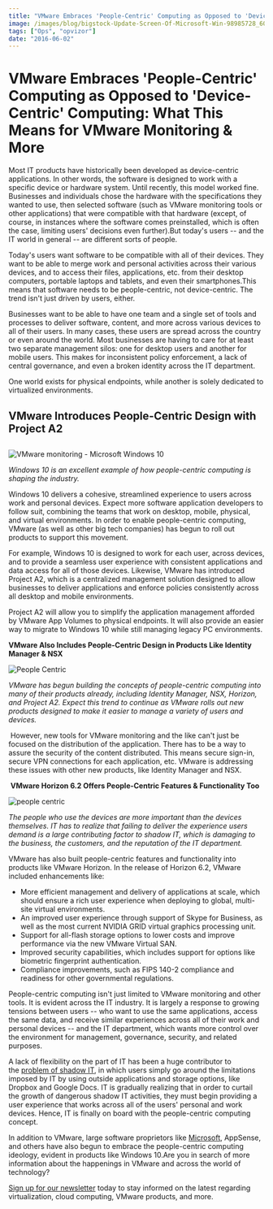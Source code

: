 ```yaml
---
title: "VMware Embraces 'People-Centric' Computing as Opposed to 'Device-Centric' Computing: What This Means for VMware Monitoring & More"
image: /images/blog/bigstock-Update-Screen-Of-Microsoft-Win-98985728_600x.jpg
tags: ["Ops", "opvizor"]
date: "2016-06-02"
---
```


# VMware Embraces 'People-Centric' Computing as Opposed to 'Device-Centric' Computing: What This Means for VMware Monitoring & More

Most IT products have historically been developed as device-centric applications. In other words, the software is designed to work with a specific device or hardware system. Until recently, this model worked fine. Businesses and individuals chose the hardware with the specifications they wanted to use, then selected software (such as VMware monitoring tools or other applications) that were compatible with that hardware (except, of course, in instances where the software comes preinstalled, which is often the case, limiting users' decisions even further).But today's users -- and the IT world in general -- are different sorts of people. 

Today's users want software to be compatible with all of their devices. They want to be able to merge work and personal activities across their various devices, and to access their files, applications, etc. from their desktop computers, portable laptops and tablets, and even their smartphones.This means that software needs to be people-centric, not device-centric. The trend isn't just driven by users, either. 

Businesses want to be able to have one team and a single set of tools and processes to deliver software, content, and more across various devices to all of their users. In many cases, these users are spread across the country or even around the world. Most businesses are having to care for at least two separate management silos: one for desktop users and another for mobile users. This makes for inconsistent policy enforcement, a lack of central governance, and even a broken identity across the IT department. 

One world exists for physical endpoints, while another is solely dedicated to virtualized environments. 

## **VMware Introduces People-Centric Design with Project A2**

## 

![VMware monitoring - Microsoft Windows 10](/images/blog/bigstock-Update-Screen-Of-Microsoft-Win-98985728_600x.jpg)

_Windows 10 is an excellent example of how people-centric computing is shaping the industry._ 

Windows 10 delivers a cohesive, streamlined experience to users across work and personal devices. Expect more software application developers to follow suit, combining the teams that work on desktop, mobile, physical, and virtual environments. In order to enable people-centric computing, VMware (as well as other big tech companies) has begun to roll out products to support this movement. 

For example, Windows 10 is designed to work for each user, across devices, and to provide a seamless user experience with consistent applications and data access for all of those devices. Likewise, VMware has introduced Project A2, which is a centralized management solution designed to allow businesses to deliver applications and enforce policies consistently across all desktop and mobile environments. 

Project A2 will allow you to simplify the application management afforded by VMware App Volumes to physical endpoints. It will also provide an easier way to migrate to Windows 10 while still managing legacy PC environments. 

**VMware Also Includes People-Centric Design in Products Like Identity Manager & NSX**

![People Centric](/images/blog/bigstock-Weekly-Schedule-Event-Appointm-126262781_600x.jpg)

_VMware has begun building the concepts of people-centric computing into many of their products already, including Identity Manager, NSX, Horizon, and Project A2. Expect this trend to continue as VMware rolls out new products designed to make it easier to manage a variety of users and devices._ 

 However, new tools for VMware monitoring and the like can't just be focused on the distribution of the application. There has to be a way to assure the security of the content distributed. This means secure sign-in, secure VPN connections for each application, etc. VMware is addressing these issues with other new products, like Identity Manager and NSX. 

 **VMware Horizon 6.2 Offers People-Centric Features & Functionality Too**

![people centric](/images/blog/bigstock-Business-school-students-in-ma-60017957_600x.jpg)

_The people who use the devices are more important than the devices themselves. IT has to realize that failing to deliver the experience users demand is a large contributing factor to shadow IT, which is damaging to the business, the customers, and the reputation of the IT department._ 

VMware has also built people-centric features and functionality into products like VMware Horizon. In the release of Horizon 6.2, VMware included enhancements like: 

- More efficient management and delivery of applications at scale, which should ensure a rich user experience when deploying to global, multi-site virtual environments. 
- An improved user experience through support of Skype for Business, as well as the most current NVIDIA GRID virtual graphics processing unit. 
- Support for all-flash storage options to lower costs and improve performance via the new VMware Virtual SAN.
- Improved security capabilities, which includes support for options like biometric fingerprint authentication. 
- Compliance improvements, such as FIPS 140-2 compliance and readiness for other governmental regulations. 

People-centric computing isn't just limited to VMware monitoring and other tools. It is evident across the IT industry. It is largely a response to growing tensions between users -- who want to use the same applications, access the same data, and receive similar experiences across all of their work and personal devices -- and the IT department, which wants more control over the environment for management, governance, security, and related purposes. 

A lack of flexibility on the part of IT has been a huge contributor to the [problem of shadow IT](http://www.informationweek.com/strategic-cio/it-strategy/shadow-it-8-ways-to-cope/d/d-id/1319535), in which users simply go around the limitations imposed by IT by using outside applications and storage options, like Dropbox and Google Docs. IT is gradually realizing that in order to curtail the growth of dangerous shadow IT activities, they must begin providing a user experience that works across all of the users' personal and work devices. Hence, IT is finally on board with the people-centric computing concept. 

In addition to VMware, large software proprietors like [Microsoft](http://www.theregister.co.uk/2014/03/24/what_does_people_centric_it_mean/), AppSense, and others have also begun to embrace the people-centric computing ideology, evident in products like Windows 10.Are you in search of more information about the happenings in VMware and across the world of technology? 

[Sign up for our newsletter](https://mediashower.com/ce2/42479/6/177) today to stay informed on the latest regarding virtualization, cloud computing, VMware products, and more.
